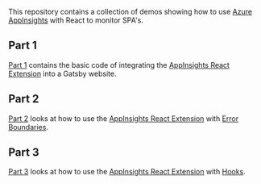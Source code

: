 This repository contains a collection of demos showing how to use [Azure AppInsights](https://docs.microsoft.com/azure/azure-monitor/app/app-insights-overview?WT.mc_id=javascript-0000-aapowell) with React to monitor SPA's.

## Part 1

[Part 1](./AppInsights-Part1) contains the basic code of integrating the [AppInsights React Extension](https://docs.microsoft.com/azure/azure-monitor/app/javascript?WT.mc_id=javascript-0000-aapowell#react-extensions) into a Gatsby website.


## Part 2

[Part 2](./AppInsights-Part2) looks at how to use the [AppInsights React Extension](https://docs.microsoft.com/azure/azure-monitor/app/javascript?WT.mc_id=javascript-0000-aapowell#react-extensions) with [Error Boundaries](https://reactjs.org/docs/error-boundaries.html).


## Part 3

[Part 3](./AppInsights-Part3) looks at how to use the [AppInsights React Extension](https://docs.microsoft.com/azure/azure-monitor/app/javascript?WT.mc_id=javascript-0000-aapowell#react-extensions) with [Hooks](https://reactjs.org/docs/hooks-intro.html).
